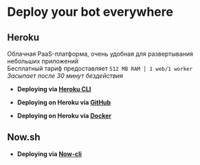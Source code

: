 # Deploy your bot everywhere

## Heroku
Облачная PaaS-платформа, очень удобная для развертывания небольших приложений </br>
Бесплатный тариф предоставляет `512 MB RAM │ 1 web/1 worker` </br>
_Засыпает после 30 минут бездействия_

- **Deploying via [Heroku CLI](https://github.com/deploy-your-bot-everywhere/heroku#%D1%80%D0%B0%D0%B1%D0%BE%D1%82%D0%B0-%D1%81-heroku-cli)**

- **Deploying on Heroku via [GitHub](https://github.com/deploy-your-bot-everywhere/heroku#%D0%B4%D0%B5%D0%BF%D0%BB%D0%BE%D0%B9-%D1%87%D0%B5%D1%80%D0%B5%D0%B7-github)**

- **Deploying on Heroku via [Docker](https://github.com/deploy-your-bot-everywhere/heroku-docker)**

## Now.sh

- **Deploying via [Now-cli](https://github.com/deploy-your-bot-everywhere/now-docker)**
